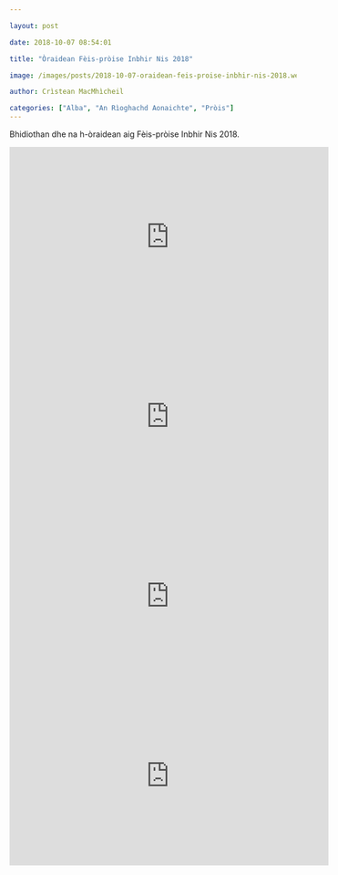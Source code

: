```yaml
---

layout: post

date: 2018-10-07 08:54:01

title: "Òraidean Fèis-pròise Inbhir Nis 2018"

image: /images/posts/2018-10-07-oraidean-feis-proise-inbhir-nis-2018.webp

author: Crìstean MacMhìcheil

categories: ["Alba", "An Rìoghachd Aonaichte", "Pròis"]
---
```


Bhidiothan dhe na h-òraidean aig Fèis-pròise Inbhir Nis 2018.

<div class="youtube-wrapper"><iframe allow="accelerometer; autoplay; clipboard-write; encrypted-media; gyroscope; picture-in-picture" allowfullscreen="" frameborder="0" height="315" loading="lazy" src="https://www.youtube-nocookie.com/embed/0X3DkUCoVu8" title="YouTube video player" width="560"></iframe></div><div class="youtube-wrapper"><iframe allow="accelerometer; autoplay; clipboard-write; encrypted-media; gyroscope; picture-in-picture" allowfullscreen="" frameborder="0" height="315" loading="lazy" src="https://www.youtube-nocookie.com/embed/Hd4IvN4OW4Q" title="YouTube video player" width="560"></iframe></div><div class="youtube-wrapper"><iframe allow="accelerometer; autoplay; clipboard-write; encrypted-media; gyroscope; picture-in-picture" allowfullscreen="" frameborder="0" height="315" loading="lazy" src="https://www.youtube-nocookie.com/embed/x19jGnU5P8M" title="YouTube video player" width="560"></iframe></div><div class="youtube-wrapper"><iframe allow="accelerometer; autoplay; clipboard-write; encrypted-media; gyroscope; picture-in-picture" allowfullscreen="" frameborder="0" height="315" loading="lazy" src="https://www.youtube-nocookie.com/embed/vg1H0z4npBc" title="YouTube video player" width="560"></iframe></div>
